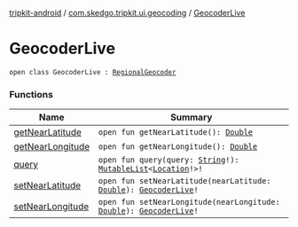 [tripkit-android](../../index.md) / [com.skedgo.tripkit.ui.geocoding](../index.md) / [GeocoderLive](./index.md)

# GeocoderLive

`open class GeocoderLive : `[`RegionalGeocoder`](../-regional-geocoder/index.md)

### Functions

| Name | Summary |
|---|---|
| [getNearLatitude](get-near-latitude.md) | `open fun getNearLatitude(): `[`Double`](https://kotlinlang.org/api/latest/jvm/stdlib/kotlin/-double/index.html) |
| [getNearLongitude](get-near-longitude.md) | `open fun getNearLongitude(): `[`Double`](https://kotlinlang.org/api/latest/jvm/stdlib/kotlin/-double/index.html) |
| [query](query.md) | `open fun query(query: `[`String`](https://kotlinlang.org/api/latest/jvm/stdlib/kotlin/-string/index.html)`!): `[`MutableList`](https://kotlinlang.org/api/latest/jvm/stdlib/kotlin.collections/-mutable-list/index.html)`<`[`Location`](../../com.skedgo.android.common.model/-location/index.md)`!>!` |
| [setNearLatitude](set-near-latitude.md) | `open fun setNearLatitude(nearLatitude: `[`Double`](https://kotlinlang.org/api/latest/jvm/stdlib/kotlin/-double/index.html)`): `[`GeocoderLive`](./index.md)`!` |
| [setNearLongitude](set-near-longitude.md) | `open fun setNearLongitude(nearLongitude: `[`Double`](https://kotlinlang.org/api/latest/jvm/stdlib/kotlin/-double/index.html)`): `[`GeocoderLive`](./index.md)`!` |
